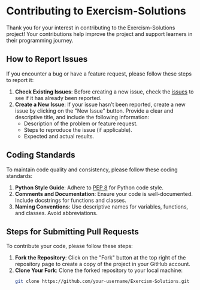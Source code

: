 # Contributing to Exercism-Solutions

Thank you for your interest in contributing to the Exercism-Solutions project! Your contributions help improve the project and support learners in their programming journey.

## How to Report Issues

If you encounter a bug or have a feature request, please follow these steps to report it:

1. **Check Existing Issues**: Before creating a new issue, check the [issues](https://github.com/avantiikaa/Exercism-Solutions/issues) to see if it has already been reported.
2. **Create a New Issue**: If your issue hasn’t been reported, create a new issue by clicking on the "New Issue" button. Provide a clear and descriptive title, and include the following information:
   - Description of the problem or feature request.
   - Steps to reproduce the issue (if applicable).
   - Expected and actual results.

## Coding Standards

To maintain code quality and consistency, please follow these coding standards:

1. **Python Style Guide**: Adhere to [PEP 8](https://www.python.org/dev/peps/pep-0008/) for Python code style.
2. **Comments and Documentation**: Ensure your code is well-documented. Include docstrings for functions and classes.
3. **Naming Conventions**: Use descriptive names for variables, functions, and classes. Avoid abbreviations.

## Steps for Submitting Pull Requests

To contribute your code, please follow these steps:

1. **Fork the Repository**: Click on the "Fork" button at the top right of the repository page to create a copy of the project in your GitHub account.
2. **Clone Your Fork**: Clone the forked repository to your local machine:
   ```bash
   git clone https://github.com/your-username/Exercism-Solutions.git
